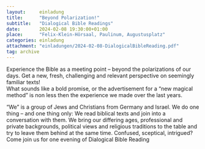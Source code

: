 ```yaml
---
layout:     einladung
title:      "Beyond Polarization!"
subtitle:   "Dialogical Bible Readings"
date:       2024-02-08 19:30:00+01:00
place:      "Felix-Klein-Hörsaal, Paulinum, Augustusplatz"
categories: einladung
attachment: "einladungen/2024-02-08-DialogicalBibleReading.pdf"
tag: archive
---
```


Experience the Bible as a meeting point – beyond the polarizations of our days. Get a new, fresh, challenging and relevant perspective on seemingly familiar texts!
<br>
What sounds like a bold promise, or the advertisement for a “new magical method” is non less then the experience we made over the last years.

“We” is a group of Jews and Christians from Germany and Israel. We do one thing – and one thing only: We read biblical texts and join into a conversation with them. We bring our differing ages, professional and private backgrounds, political views and religious traditions to the table and try to leave them behind at the same time. Confused, sceptical, intrigued? Come join us for one evening of Dialogical Bible Reading
